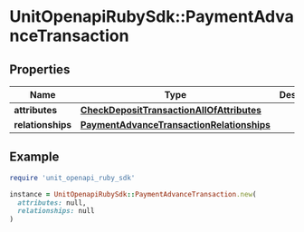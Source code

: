 # UnitOpenapiRubySdk::PaymentAdvanceTransaction

## Properties

| Name | Type | Description | Notes |
| ---- | ---- | ----------- | ----- |
| **attributes** | [**CheckDepositTransactionAllOfAttributes**](CheckDepositTransactionAllOfAttributes.md) |  |  |
| **relationships** | [**PaymentAdvanceTransactionRelationships**](PaymentAdvanceTransactionRelationships.md) |  |  |

## Example

```ruby
require 'unit_openapi_ruby_sdk'

instance = UnitOpenapiRubySdk::PaymentAdvanceTransaction.new(
  attributes: null,
  relationships: null
)
```

